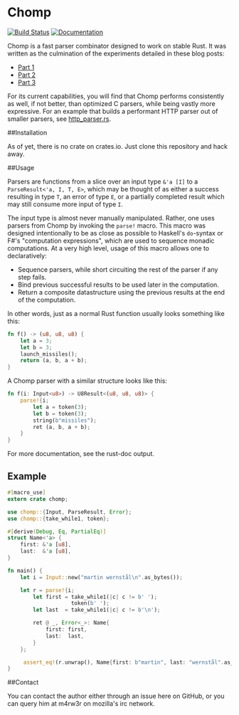 # Chomp

[![Build Status](https://travis-ci.org/m4rw3r/chomp.svg)](https://travis-ci.org/m4rw3r/chomp)
[![Documentation](https://img.shields.io/badge/rustdoc-documentation-blue.svg)](http://m4rw3r.github.io/chomp)

Chomp is a fast parser combinator designed to work on stable Rust. It was written as the culmination of the experiments detailed in these blog posts:

* [Part 1](http://m4rw3r.github.io/parser-combinator-experiments-rust/)
* [Part 2](http://m4rw3r.github.io/parser-combinator-experiments-errors)
* [Part 3](http://m4rw3r.github.io/parser-combinator-experiments-part-3)

For its current capabilities, you will find that Chomp performs consistently as well, if not better, than optimized C parsers, while being vastly more expressive. For an example that builds a performant HTTP parser out of smaller parsers, see [http_parser.rs](examples/http_parser.rs).

##Installation

As of yet, there is no crate on crates.io. Just clone this repository and hack away.

##Usage

Parsers are functions from a slice over an input type `&'a [I]` to a `ParseResult<'a, I, T, E>`, which may be thought of as either a success resulting in type `T`, an error of type `E`, or a partially completed result which may still consume more input of type `I`.

The input type is almost never manually manipulated. Rather, one uses parsers from Chomp by invoking the `parse!` macro. This macro was designed intentionally to be as close as possible to Haskell's `do`-syntax or F#'s "computation expressions", which are used to sequence monadic computations. At a very high level, usage of this macro allows one to declaratively:

* Sequence parsers, while short circuiting the rest of the parser if any step fails.
* Bind previous successful results to be used later in the computation.
* Return a composite datastructure using the previous results at the end of the computation.

In other words, just as a normal Rust function usually looks something like this:

```rust
fn f() -> (u8, u8, u8) {
    let a = 3;
    let b = 3;
    launch_missiles();
    return (a, b, a + b);
}
```

A Chomp parser with a similar structure looks like this:

```rust
fn f(i: Input<u8>) -> U8Result<(u8, u8, u8)> {
    parse!{i;
        let a = token(3);
        let b = token(3);
        string(b"missiles");
        ret (a, b, a + b);
    }
} 
```

For more documentation, see the rust-doc output.


## Example

```rust
#[macro_use]
extern crate chomp;

use chomp::{Input, ParseResult, Error};
use chomp::{take_while1, token};

#[derive(Debug, Eq, PartialEq)]
struct Name<'a> {
    first: &'a [u8],
    last:  &'a [u8],
}

fn main() {
    let i = Input::new("martin wernstål\n".as_bytes());

    let r = parse!{i;
        let first = take_while1(|c| c != b' ');
                    token(b' ');
        let last  = take_while1(|c| c != b'\n');

        ret @ _, Error<_>: Name{
            first: first,
            last:  last,
        }
    };

     assert_eq!(r.unwrap(), Name{first: b"martin", last: "wernstål".as_bytes()});
}
```

##Contact

You can contact the author either through an issue here on GitHub, or you can query him at m4rw3r on mozilla's irc network.
